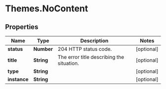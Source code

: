 # Themes.NoContent

## Properties
Name | Type | Description | Notes
------------ | ------------- | ------------- | -------------
**status** | **Number** | 204 HTTP status code.  | [optional] 
**title** | **String** | The error title describing the situation. | [optional] 
**type** | **String** |  | [optional] 
**instance** | **String** |  | [optional] 
